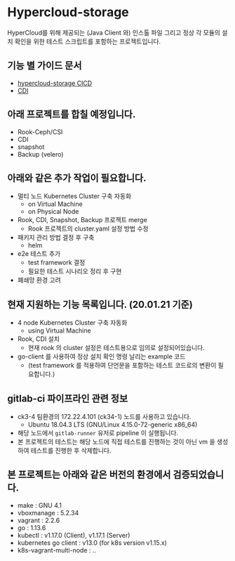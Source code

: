 # Hypercloud-storage
HyperCloud를 위해 제공되는 (Java Client 와) 인스톨 파일 그리고 정상 각 모듈의 설치 확인을 위한 테스트 스크립트를 포함하는 프로젝트입니다.

## 기능 별 가이드 문서
- [hypercloud-storage CICD](docs/cicd.md)
- [CDI](docs/cdi.md)

## 아래 프로젝트를 합칠 예정입니다.
- Rook-Ceph/CSI
- CDI
- snapshot
- Backup (velero)

## 아래와 같은 추가 작업이 필요합니다.
- 멀티 노드 Kubernetes Cluster 구축 자동화
  - on Virtual Machine
  - on Physical Node
- Rook, CDI, Snapshot, Backup 프로젝트 merge
  - Rook 프로젝트의 cluster.yaml 설정 방법 수정
- 패키지 관리 방법 결정 후 구축
  - helm
- e2e 테스트 추가
  - test framework 결정
  - 필요한 테스트 시나리오 정리 후 구현
- 폐쇄망 환경 고려

## 현재 지원하는 기능 목록입니다. (20.01.21 기준)
- 4 node Kubernetes Cluster 구축 자동화
  - using Virtual Machine
- Rook, CDI 설치
  - 현재 rook 의 cluster 설정은 테스트용으로 임의로 설정되어있습니다.
- go-client 를 사용하여 정상 설치 확인 명령 날리는 example 코드
  - (test framework 를 적용하여 단언문을 포함하는 테스트 코드로의 변환이 필요합니다.)

## gitlab-ci 파이프라인 관련 정보
- ck3-4 팀환경의 172.22.4.101 (ck34-1) 노드를 사용하고 있습니다.
  - Ubuntu 18.04.3 LTS (GNU/Linux 4.15.0-72-generic x86_64)
- 해당 노드에서 `gitlab-runner` 유저로 pipeline 이 실행됩니다.
- 본 프로젝트의 테스트는 해당 노드에 직접 테스트를 진행하는 것이 아닌 vm 을 생성하여 테스트를 진행한 후 삭제합니다.

## 본 프로젝트는 아래와 같은 버전의 환경에서 검증되었습니다.
- make : GNU 4.1
- vboxmanage : 5.2.34
- vagrant : 2.2.6
- go : 1.13.6
- kubectl : v1.17.0 (Client), v1.17.1 (Server)
- kubernetes go client :  v13.0 (for k8s version v1.15.x)
- k8s-vagrant-multi-node : ..
  